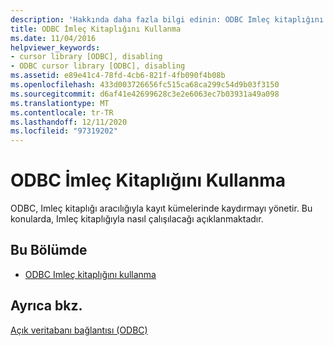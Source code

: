 ```yaml
---
description: 'Hakkında daha fazla bilgi edinin: ODBC Imleç kitaplığını kullanma'
title: ODBC İmleç Kitaplığını Kullanma
ms.date: 11/04/2016
helpviewer_keywords:
- cursor library [ODBC], disabling
- ODBC cursor library [ODBC], disabling
ms.assetid: e89e41c4-78fd-4cb6-821f-4fb090f4b08b
ms.openlocfilehash: 433d003726656fc515ca68ca299c54d9b03f3150
ms.sourcegitcommit: d6af41e42699628c3e2e6063ec7b03931a49a098
ms.translationtype: MT
ms.contentlocale: tr-TR
ms.lasthandoff: 12/11/2020
ms.locfileid: "97319202"
---
```

# <a name="use-the-odbc-cursor-library"></a>ODBC İmleç Kitaplığını Kullanma

ODBC, Imleç kitaplığı aracılığıyla kayıt kümelerinde kaydırmayı yönetir. Bu konularda, Imleç kitaplığıyla nasıl çalışılacağı açıklanmaktadır.

## <a name="in-this-section"></a>Bu Bölümde

- [ODBC Imleç kitaplığını kullanma](../../data/odbc/odbc-the-odbc-cursor-library.md)

## <a name="see-also"></a>Ayrıca bkz.

[Açık veritabanı bağlantısı (ODBC)](../../data/odbc/open-database-connectivity-odbc.md)
